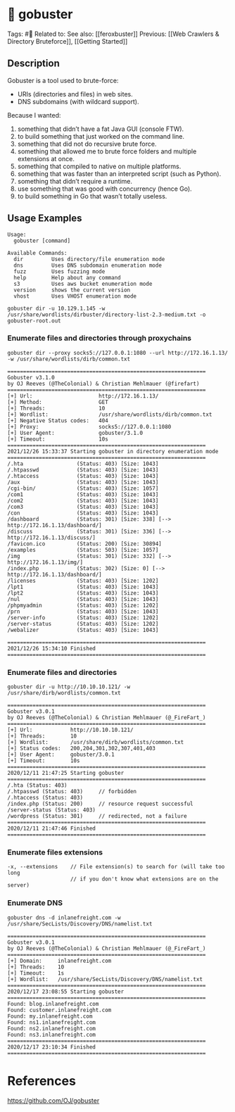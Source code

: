 # 💢 gobuster

Tags: #💢
Related to:
See also: [[feroxbuster]]
Previous: [[Web Crawlers & Directory Bruteforce]], [[Getting Started]]

## Description

Gobuster is a tool used to brute-force:

-   URIs (directories and files) in web sites.
-   DNS subdomains (with wildcard support).

Because I wanted:

1.  something that didn’t have a fat Java GUI (console FTW).
2.  to build something that just worked on the command line.
3.  something that did not do recursive brute force.
4.  something that allowed me to brute force folders and multiple extensions at once.
5.  something that compiled to native on multiple platforms.
6.  something that was faster than an interpreted script (such as Python).
7.  something that didn’t require a runtime.
8.  use something that was good with concurrency (hence Go).
9.  to build something in Go that wasn’t totally useless.

## Usage Examples

```text
Usage:
  gobuster [command]

Available Commands:
  dir         Uses directory/file enumeration mode
  dns         Uses DNS subdomain enumeration mode
  fuzz        Uses fuzzing mode
  help        Help about any command
  s3          Uses aws bucket enumeration mode
  version     shows the current version
  vhost       Uses VHOST enumeration mode
```

	gobuster dir -u 10.129.1.145 -w /usr/share/wordlists/dirbuster/directory-list-2.3-medium.txt -o gobuster-root.out
	
### Enumerate files and directories through proxychains

	gobuster dir --proxy socks5://127.0.0.1:1080 --url http://172.16.1.13/ -w /usr/share/wordlists/dirb/common.txt

```text
===============================================================
Gobuster v3.1.0
by OJ Reeves (@TheColonial) & Christian Mehlmauer (@firefart)
===============================================================
[+] Url:                     http://172.16.1.13/
[+] Method:                  GET
[+] Threads:                 10
[+] Wordlist:                /usr/share/wordlists/dirb/common.txt
[+] Negative Status codes:   404
[+] Proxy:                   socks5://127.0.0.1:1080
[+] User Agent:              gobuster/3.1.0
[+] Timeout:                 10s
===============================================================
2021/12/26 15:33:37 Starting gobuster in directory enumeration mode
===============================================================
/.hta                 (Status: 403) [Size: 1043]
/.htpasswd            (Status: 403) [Size: 1043]
/.htaccess            (Status: 403) [Size: 1043]
/aux                  (Status: 403) [Size: 1043]
/cgi-bin/             (Status: 403) [Size: 1057]
/com1                 (Status: 403) [Size: 1043]
/com2                 (Status: 403) [Size: 1043]
/com3                 (Status: 403) [Size: 1043]
/con                  (Status: 403) [Size: 1043]
/dashboard            (Status: 301) [Size: 338] [--> http://172.16.1.13/dashboard/]
/discuss              (Status: 301) [Size: 336] [--> http://172.16.1.13/discuss/]  
/favicon.ico          (Status: 200) [Size: 30894]                                  
/examples             (Status: 503) [Size: 1057]                                   
/img                  (Status: 301) [Size: 332] [--> http://172.16.1.13/img/]      
/index.php            (Status: 302) [Size: 0] [--> http://172.16.1.13/dashboard/]  
/licenses             (Status: 403) [Size: 1202]                                   
/lpt1                 (Status: 403) [Size: 1043]                                   
/lpt2                 (Status: 403) [Size: 1043]                                   
/nul                  (Status: 403) [Size: 1043]                                   
/phpmyadmin           (Status: 403) [Size: 1202]                                   
/prn                  (Status: 403) [Size: 1043]                                   
/server-info          (Status: 403) [Size: 1202]                                   
/server-status        (Status: 403) [Size: 1202]                                   
/webalizer            (Status: 403) [Size: 1043]                                   
                                                                                   
===============================================================
2021/12/26 15:34:10 Finished
===============================================================
```

### Enumerate files and directories

	gobuster dir -u http://10.10.10.121/ -w /usr/share/dirb/wordlists/common.txt

```text
===============================================================
Gobuster v3.0.1
by OJ Reeves (@TheColonial) & Christian Mehlmauer (@_FireFart_)
===============================================================
[+] Url:            http://10.10.10.121/
[+] Threads:        10
[+] Wordlist:       /usr/share/dirb/wordlists/common.txt
[+] Status codes:   200,204,301,302,307,401,403
[+] User Agent:     gobuster/3.0.1
[+] Timeout:        10s
===============================================================
2020/12/11 21:47:25 Starting gobuster
===============================================================
/.hta (Status: 403)
/.htpasswd (Status: 403)     // forbidden
/.htaccess (Status: 403)
/index.php (Status: 200)     // resource request successful
/server-status (Status: 403)
/wordpress (Status: 301)     // redirected, not a failure
===============================================================
2020/12/11 21:47:46 Finished
===============================================================
```

### Enumerate files extensions

```text
-x, --extensions	// File extension(s) to search for (will take too long
					// if you don't know what extensions are on the server)
```

### Enumerate DNS

	gobuster dns -d inlanefreight.com -w /usr/share/SecLists/Discovery/DNS/namelist.txt

```text
===============================================================
Gobuster v3.0.1
by OJ Reeves (@TheColonial) & Christian Mehlmauer (@_FireFart_)
===============================================================
[+] Domain:     inlanefreight.com
[+] Threads:    10
[+] Timeout:    1s
[+] Wordlist:   /usr/share/SecLists/Discovery/DNS/namelist.txt
===============================================================
2020/12/17 23:08:55 Starting gobuster
===============================================================
Found: blog.inlanefreight.com
Found: customer.inlanefreight.com
Found: my.inlanefreight.com
Found: ns1.inlanefreight.com
Found: ns2.inlanefreight.com
Found: ns3.inlanefreight.com
===============================================================
2020/12/17 23:10:34 Finished
===============================================================
```

# References
https://github.com/OJ/gobuster